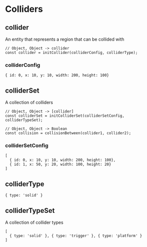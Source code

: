 Colliders
=========

collider
--------
An entity that represents a region that can be collided with

    // Object, Object -> collider
    const collider = initCollider(colliderConfig, colliderType);

### colliderConfig

    { id: 0, x: 10, y: 10, width: 200, height: 100}

colliderSet
-----------
A collection of colliders

    // Object, Object -> [collider]
    const colliderSet = initColliderSet(colliderSetConfig, colliderTypeSet);

    // Object, Object -> Boolean
    const collision = collisionBetween(collider1, collider2);

### colliderSetConfig

    [
      { id: 0, x: 10, y: 10, width: 200, height: 100},
      { id: 1, x: 50, y: 20, width: 100, height: 20}
    ]

colliderType
------------

    { type: 'solid' }

colliderTypeSet
---------------
A collection of collider types

    [
      { type: 'solid' }, { type: 'trigger' }, { type: 'platform' }
    ]
